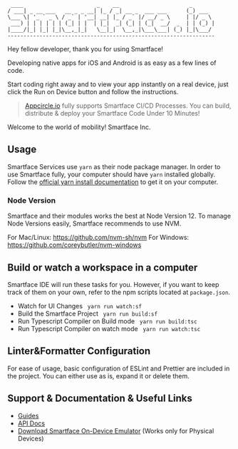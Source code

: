      ____                       _    __                      _
    / ___| _ __ ___   __ _ _ __| |_ / _| __ _  ___ ___      (_) ___
    \___ \| '_ ` _ \ / _` | '__| __| |_ / _` |/ __/ _ \     | |/ _ \
     ___) | | | | | | (_| | |  | |_|  _| (_| | (_|  __/  _  | | (_) |
    |____/|_| |_| |_|\__,_|_|   \__|_|  \__,_|\___\___| (_) |_|\___/
    -----------------------------------------------------------------

Hey fellow developer, thank you for using Smartface!

Developing native apps for iOS and Android is as easy as a few lines of code.

Start coding right away and to view your app instantly on a real device, just click the Run on Device button and follow the instructions.

> [Appcircle.io](https://appcircle.io/) fully supports Smartface CI/CD Processes. You can build, distribute & deploy your Smartface Code Under 10 Minutes!

Welcome to the world of mobility!
Smartface Inc.

## Usage
Smartface Services use `yarn` as their node package manager. 
In order to use Smartface fully, your computer should have `yarn` installed globally. 
Follow the [official yarn install documentation](https://classic.yarnpkg.com/en/docs/install) to get it on your computer.

### Node Version
Smartface and their modules works the best at Node Version 12. To manage Node Versions easily, Smartface recommends to use NVM.

For Mac/Linux: https://github.com/nvm-sh/nvm
For Windows: https://github.com/coreybutler/nvm-windows

## Build or watch a workspace in a computer
Smartface IDE will run these tasks for you. However, if you want to keep track of them on your own, 
refer to the npm scripts located at `package.json`.

- Watch for UI Changes
  ` yarn run watch:sf`
- Build the Smartface Project
  ` yarn run build:sf`
- Run Typescript Compiler on Build mode
  ` yarn run build:tsc`
- Run Typescript Compiler on watch mode
  ` yarn run watch:tsc`

## Linter&Formatter Configuration

For ease of usage, basic configuration of ESLint and Prettier are included in the project.
You can either use as is, expand it or delete them.

## Support & Documentation & Useful Links

- [Guides](https://docs.smartface.io)
- [API Docs](http://ref.smartface.io)
- [Download Smartface On-Device Emulator](https://e.smartface.io) (Works only for Physical Devices)
